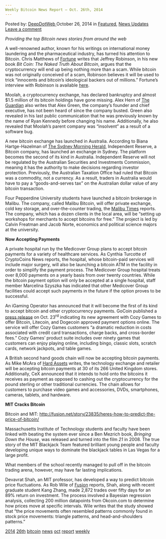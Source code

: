 ```yaml
---
Weekly Bitcoin News Report – Oct. 26th, 2014
---
```

<article class="post-listing post-7498 post type-post status-publish format-standard has-post-thumbnail hentry  tag-1779 tag-26th tag-bitcoin tag-news tag-oct tag-report tag-weekly">
    <div class="post-inner">
        <span>Posted by: <a href="https://www.deepdotweb.com/author/admin/" title="">DeepDotWeb </a></span>
    <span>October 26, 2014</span>
    <span>in <a href="https://www.deepdotweb.com/category/deepdot-news/" rel="category tag">Featured</a>, <a href="https://www.deepdotweb.com/category/news-updates/" rel="category tag">News Updates</a></span>
    <span><a href="https://www.deepdotweb.com/2014/10/26/weekly-bitcoin-news-report-oct-26th-2014/#respond">Leave a comment</a></span>
    </p>
    <div class="clear"></div>
    <div class="entry">
    <p><em>Providing the top Bitcoin news stories from around the web</em></p>
    <p>A well-renowned author, known for his writings on international money laundering and the pharmaceutical industry, has turned his attention to Bitcoin. Chris Matthews of <a href="http://fortune.com/2014/10/24/bitcoin-fraud-scam/">Fortune</a> writes that Jeffrey Robinson, in his new book <em>Bit Coin: The Naked Truth About Bitcoin</em>, argues that the cryptocurrency will end up being nothing more than a scam. While bitcoin was not originally conceived of a scam, Robinson believes it will be used to trick “innocents and bitcoin&#8217;s ideological backers out of millions.” Fortune&#8217;s interview with Robinson is available <a href="http://fortune.com/2014/10/24/bitcoin-fraud-scam/">here</a>.</p>
    <p>Moolah, a cryptocurrency exchange, has declared bankruptcy and almost $1.5 million of its bitcoin holdings have gone missing. Alex Hern of <a href="http://www.theguardian.com/technology/2014/oct/23/british-serial-entrepreneur-missing-bitcoin-apparently-stolen">The Guardian</a> also writes that Alex Green, the company&#8217;s founder and chief executive, has not been heard of since the company busted. Green also revealed in his last public communication that he was previously known by the name of Ryan Kennedy before changing his name. Additionally, he also revealed that Moolah&#8217;s parent company was “insolvent” as a result of a software bug.</p>
    <p>A new bitcoin exchange has launched in Australia. According to Biana Hartge-Hazelman of <a href="http://www.smh.com.au/business/markets/currencies/new-bitcoin-exchange-launches-in-sydney-20141021-1193rf.html">The Sydney Morning Herald</a>, Independent Reserve, a Bitcoin company, has launched an exchange in Sydney. The platform becomes the second of its kind in Australia. Independent Reserve will not be regulated by the Australian Securities and Investments Commission, meaning it has the authority to make decisions regarding investor protection. Previously, the Australian Taxation Office had ruled that Bitcoin was a commodity, not a currency. As a result, traders in Australia would have to pay a “goods-and-serves tax” on the Australian dollar value of any bitcoin transaction.</p>
    <p>Four Pepperdine University students have launched a bitcoin brokerage in Malibu. The company, called Malibu Bitcoin, will offer private exchange, cold key storage, and over-the-counter trading, the <a href="http://www.malibutimes.com/news/article_ede314cc-5a17-11e4-9a28-d7854701a19a.html">Malibu Times</a> reports. The company, which has a dozen clients in the local area, will be “setting up workshops for merchants to accept bitcoins for free.” The project is led by Calvin Freatman and Jacob Norte, economics and political science majors at the university.</p>
    <p><strong>Now Accepting Payments</strong></p>
    <p>A private hospital run by the Medicover Group plans to accept bitcoin payments for a variety of healthcare services. As Cynthia Turcotte of CryptoCoins News reports, the hospital, whose bitcoin-paid services will include major surgery, will also be launching a bitcoin ATM in the facility in order to simplify the payment process. The Medicover Group hospital treats over 8,000 payments on a yearly basis from over twenty countries. While the bitcoin payment option will only be accepted at a single hospital, staff member Marcelina Szyszka has indicated that other Medicover Group facilities could accept such payments in the future if the option proves to be successful.</p>
    <p>An iGaming Operator has announced that it will become the first of its kind to accept bitcoin and other cryptocurrency payments. GoCoin published a <a href="http://www.marketwired.com/press-release/gocoin-prepares-cozy-games-to-accept-bitcoin-and-cryptocurrency-payments-1960333.htm">press release</a> on Oct. 23<sup>rd</sup> indicating its new agreement with Cozy Games to offer Bitcoin, Litecoin, and Dogecoin approved payment options online. The service will offer Cozy Games customers “a dramatic reduction in costs associated with credit card transactions, charge backs, and cross-border fees.” Cozy Games&#8217; product suite includes over ninety games that customers can enjoy playing online, including bingo, classic slots, scratch cards, network jackpots, and table games.</p>
    <p>A British second hand goods chain will now be accepting bitcoin payments. As Mike McAra of <a href="http://www.resourceinvestor.com/2014/10/24/cex-welcomes-bitcoin">Hard Assets</a> writes, the technology exchange and retailer will be accepting bitcoin payments at 30 of its 266 United Kingdom stores. Additionally, CeX announced that it intends to hold onto the bitcoins it receives as payment as opposed to cashing out the cryptocurrency for the pound sterling or other traditional currencies. The chain allows for customers to purchase video games and accessories, DVDs, smartphones, cameras, tablets, and hardware.</p>
    <p><strong>MIT Cracks Bitcoin</strong></p>
    <p>Bitcoin and MIT: <a href="http://fusion.net/story/23835/heres-how-to-predict-the-price-of-bitcoin/">http://fusion.net/story/23835/heres-how-to-predict-the-price-of-bitcoin/</a></p>
    <p>Massachusetts Institute of Technology students and faculty have been linked with beating the system ever since a Ben Mezrich book, <em>Bringing Down the House</em>, was released and turned into the film <em>21</em> in 2008. The true story of the MIT Blackjack Team featured brilliant young people and faculty developing unique ways to dominate the blackjack tables in Las Vegas for a large profit.</p>
    <p>What members of the school recently managed to pull off in the bitcoin trading arena, however, may have far lasting implications.</p>
    <p>Devavrat Shah, an MIT professor, has developed a way to predict bitcoin price fluctuations. As Rob Wile of <a href="http://fusion.net/story/23835/heres-how-to-predict-the-price-of-bitcoin/">Fusion</a> reports, Shah, along with recent graduate student Kang Zhang, made 2,872 trades over fifty days for an 89% return on investment. The process involved a Bayesian regression analysis, collecting 200 million datapoints from Okcoin.com to determine how prices move at specific intervals. Wile writes that the study showed that “the price movements often resembled patterns commonly found in stock price movements: triangle patterns, and head-and-shoulders patterns.”</p>
    </div>
    <a href="https://www.deepdotweb.com/tag/2014/" rel="tag">2014</a> <a href="https://www.deepdotweb.com/tag/26th/" rel="tag">26th</a> <a href="https://www.deepdotweb.com/tag/bitcoin/" rel="tag">bitcoin</a> <a href="https://www.deepdotweb.com/tag/news/" rel="tag">news</a> <a href="https://www.deepdotweb.com/tag/oct/" rel="tag">oct</a> <a href="https://www.deepdotweb.com/tag/report/" rel="tag">report</a> <a href="https://www.deepdotweb.com/tag/weekly/" rel="tag">weekly</a></span> <span style="display:none" class="updated">2014-10-26</span>
    <div style="display:none" class="vcard author" itemprop="author" itemscope itemtype="http://schema.org/Person"><strong class="fn" itemprop="name">
    </div>
</article>

